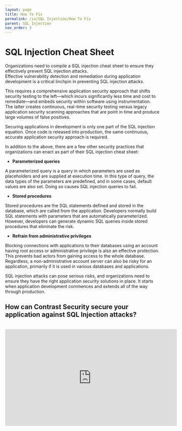 ```yaml
---
layout: page
title: How To Fix
permalink: /io/SQL Injection/How To Fix
parent: SQL Injection
nav_order: 3
---
```


# SQL Injection Cheat Sheet 

Organizations need to compile a SQL injection cheat sheet to ensure they effectively prevent SQL injection attacks. 
<br/>
Effective vulnerability detection and remediation during application development is a critical linchpin in preventing SQL injection attacks. 

This requires a comprehensive application security approach that shifts security testing to the left—which incurs significantly less time and cost to remediate—and embeds security within software using instrumentation.
<br/> 
The latter creates continuous, real-time security testing versus legacy application security scanning approaches that are point in time and produce large volumes of false positives.

Securing applications in development is only one part of the SQL injection equation. Once code is released into production, the same continuous, accurate application security approach is required. 


In addition to the above, there are a few other security practices that organizations can enact as part of their SQL injection cheat sheet:

- **Parameterized queries** 

A parameterized query is a query in which parameters are used as placeholders and are supplied at execution time. 
In this type of query, the data types of the parameters are predefined, and in some cases, default values are also set. Doing so causes SQL injection queries to fail. 

- **Stored procedures** 

Stored procedures are the SQL statements defined and stored in the database, which are called from the application. 
Developers normally build SQL statements with parameters that are automatically parameterized. However, developers can generate dynamic SQL queries inside stored procedures that eliminate the risk.

- **Refrain from administrative privileges**  

Blocking connections with applications to their databases using an account having root access or administrative privilege is also an effective protection. This prevents bad actors from gaining access to the whole database. 
Regardless, a non-administrative account server can also be risky for an application, primarily if it is used in various databases and applications.

SQL injection attacks can pose serious risks, and organizations need to ensure they have the right application security solutions in place. 
It starts when application development commences and extends all of the way through production.

## How can Contrast Security secure your application against SQL Injection attacks? 
<br/>


<iframe width="560" height="315" src="https://www.youtube.com/embed/qisfDONFgAU" title="YouTube video player" frameborder="0" allow="accelerometer; autoplay; clipboard-write; encrypted-media; gyroscope; picture-in-picture" allowfullscreen></iframe>
